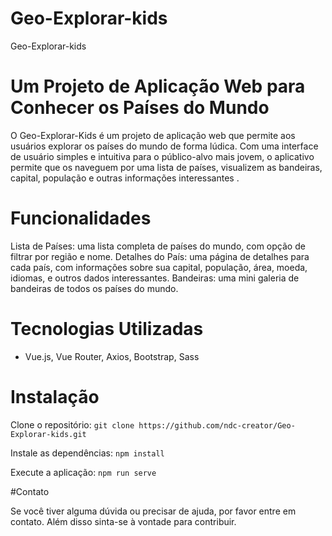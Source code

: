 # Geo-Explorar-kids
Geo-Explorar-kids





# Um Projeto de Aplicação Web para Conhecer os Países do Mundo

O Geo-Explorar-Kids é um projeto de aplicação web que permite aos usuários explorar os países do mundo de forma lúdica.
Com uma interface de usuário simples e intuitiva para o público-alvo mais jovem, o aplicativo permite que os naveguem por uma lista de países, visualizem as bandeiras, capital, população e outras informações interessantes .

# Funcionalidades

Lista de Países: uma lista completa de países do mundo, com opção de filtrar por região e nome.
Detalhes do País: uma página de detalhes para cada país, com informações sobre sua capital, população, área, moeda, idiomas, e outros dados interessantes.
Bandeiras: uma mini galeria de bandeiras de todos os países do mundo.


# Tecnologias Utilizadas

* Vue.js, Vue Router, Axios, Bootstrap, Sass

# Instalação

Clone o repositório: `git clone https://github.com/ndc-creator/Geo-Explorar-kids.git`

Instale as dependências: `npm install`

Execute a aplicação: `npm run serve`



#Contato

Se você tiver alguma dúvida ou precisar de ajuda, por favor entre em contato. Além disso sinta-se à vontade para contribuir. 

